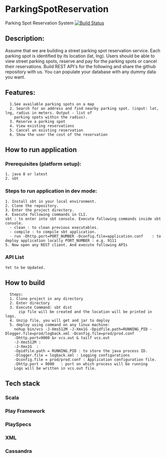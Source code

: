 # ParkingSpotReservation
Parking Spot Reservation System
[![Build Status](https://travis-ci.org/sand1p/1timeshare.svg?branch=master)](https://travis-ci.org/sand1p/1timeshare)
## Description: 
Assume that we are building a street parking spot reservation service. Each parking spot is identified by
its location (lat, lng). Users should be able to view street parking spots, reserve and pay for the parking
spots or cancel their reservations. Build REST API's for the following and share the github repository
with us. You can populate your database with any dummy data you want.
## Features: 
      1.See available parking spots on a map
      2. Search for an address and find nearby parking spot. (input: lat, lng, radius in meters. Output - list of
        parking spots within the radius).
      3. Reserve a parking spot
      4. View existing reservations
      5. Cancel an existing reservation
      6. Show the user the cost of the reservation
## How to run application
### Prerequisites (platform setup): 
    1. java 8 or latest
    2. sbt 
### Steps to run application in dev mode: 
    1. Install sbt in your local environment. 
    2. Clone the repository.
    3. Enter the project directory.
    4. Execute following commands in CLI.
    sbt : to enter into sbt console. Execute following commands inside sbt console.
      - clean : to clean previous executables. 
      - compile : to compile sbt application.
      - run -Dhttp.port=PORT_NUMBER -Dconfig.file=application.conf    : to deploy application locally PORT_NUMBER : e.g. 9111
    5. Now open any REST client. And execute following APIs
### API List
    Yet to be Updated.
## How to build
      Steps: 
      1. Clone project in any directory 
      2. Enter directory 
      3. Execute Command: sbt dist 
          zip file will be created and the location will be printed in logs.
      4. Unzip file, you will get and jar to deploy
      5. deploy using command on any linux machine:  
        nohup bin/vcs -J-Xms512M -J-Xmx1G -Dpidfile.path=RUNNING_PID -Dlogger.file=prod/logback.xml -Dconfig.file=prod/prod.conf 
        -Dhttp.port=9000 &> vcs.out & tailf vcs.out
        -J-Xms512M :
        -J-Xmx1G  :
        -Dpidfile.path = RUNNING_PID : to store the java process ID.
        -Dlogger.file = logback.xml : Logging configurations 
        -Dconfig.file = prod/prod.conf : Application configuration file.
        -Dhttp.port = 9000   : port on which process will be running
        Logs will be written in vcs.out file.
           
##  Tech stack
### Scala 
### Play Framework
### PlaySpecs
### XML 
### Cassandra 
 

